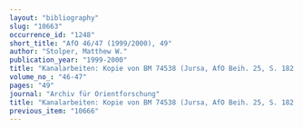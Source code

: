 ```yaml
---
layout: "bibliography"
slug: "10663"
occurrence_id: "1248"
short_title: "AfO 46/47 (1999/2000), 49"
author: "Stolper, Matthew W."
publication_year: "1999-2000"
title: "Kanalarbeiten: Kopie von BM 74538 (Jursa, AfO Beih. 25, S. 182 Nr. 65)"
volume_no_: "46-47"
pages: "49"
journal: "Archiv für Orientforschung"
title: "Kanalarbeiten: Kopie von BM 74538 (Jursa, AfO Beih. 25, S. 182 Nr. 65)"
previous_item: "10666"
---
```

